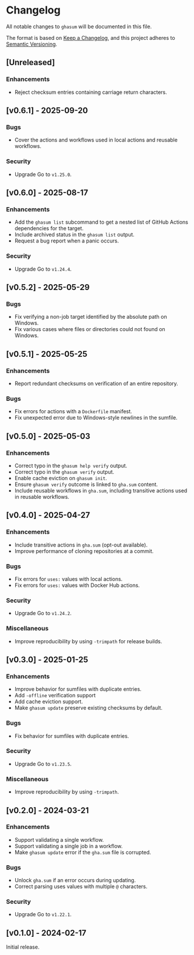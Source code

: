<!-- SPDX-License-Identifier: CC0-1.0 -->

# Changelog

All notable changes to `ghasum` will be documented in this file.

The format is based on [Keep a Changelog], and this project adheres to [Semantic
Versioning].

[keep a changelog]: https://keepachangelog.com/en/1.0.0/
[semantic versioning]: https://semver.org/spec/v2.0.0.html

## [Unreleased]

### Enhancements

- Reject checksum entries containing carriage return characters.

## [v0.6.1] - 2025-09-20

### Bugs

- Cover the actions and workflows used in local actions and reusable workflows.

### Security

- Upgrade Go to `v1.25.0`.

## [v0.6.0] - 2025-08-17

### Enhancements

- Add the `ghasum list` subcommand to get a nested list of GitHub Actions
  dependencies for the target.
- Include archived status in the `ghasum list` output.
- Request a bug report when a panic occurs.

### Security

- Upgrade Go to `v1.24.4`.

## [v0.5.2] - 2025-05-29

### Bugs

- Fix verifying a non-job target identified by the absolute path on Windows.
- Fix various cases where files or directories could not found on Windows.

## [v0.5.1] - 2025-05-25

### Enhancements

- Report redundant checksums on verification of an entire repository.

### Bugs

- Fix errors for actions with a `Dockerfile` manifest.
- Fix unexpected error due to Windows-style newlines in the sumfile.

## [v0.5.0] - 2025-05-03

### Enhancements

- Correct typo in the `ghasum help verify` output.
- Correct typo in the `ghasum verify` output.
- Enable cache eviction on `ghasum init`.
- Ensure `ghasum verify` outcome is linked to `gha.sum` content.
- Include reusable workflows in `gha.sum`, including transitive actions used in
  reusable workflows.

## [v0.4.0] - 2025-04-27

### Enhancements

- Include transitive actions in `gha.sum` (opt-out available).
- Improve performance of cloning repositories at a commit.

### Bugs

- Fix errors for `uses:` values with local actions.
- Fix errors for `uses:` values with Docker Hub actions.

### Security

- Upgrade Go to `v1.24.2`.

### Miscellaneous

- Improve reproducibility by using `-trimpath` for release builds.

## [v0.3.0] - 2025-01-25

### Enhancements

- Improve behavior for sumfiles with duplicate entries.
- Add `-offline` verification support
- Add cache eviction support.
- Make `ghasum update` preserve existing checksums by default.

### Bugs

- Fix behavior for sumfiles with duplicate entries.

### Security

- Upgrade Go to `v1.23.5`.

### Miscellaneous

- Improve reproducibility by using `-trimpath`.

## [v0.2.0] - 2024-03-21

### Enhancements

- Support validating a single workflow.
- Support validating a single job in a workflow.
- Make `ghasum update` error if the `gha.sum` file is corrupted.

### Bugs

- Unlock `gha.sum` if an error occurs during updating.
- Correct parsing uses values with multiple `@` characters.

### Security

- Upgrade Go to `v1.22.1`.

## [v0.1.0] - 2024-02-17

Initial release.
